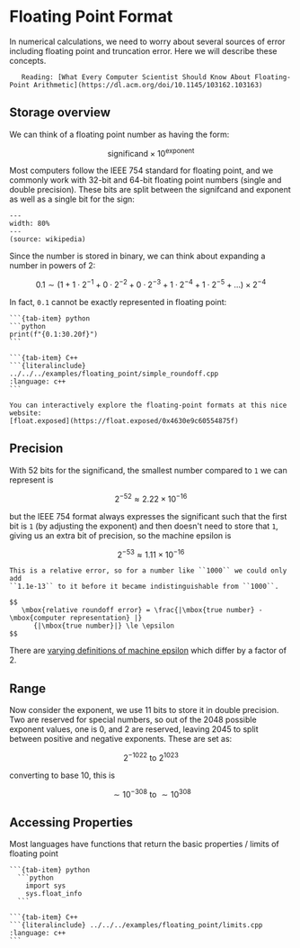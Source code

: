 Floating Point Format
=====================

In numerical calculations, we need to worry about several sources of
error including floating point and truncation error.  Here we will describe
these concepts.


```{note}
   Reading: [What Every Computer Scientist Should Know About Floating-Point Arithmetic](https://dl.acm.org/doi/10.1145/103162.103163)
```

Storage overview
----------------

We can think of a floating point number as having the form:

$$
   \mbox{significand} \times 10^\mbox{exponent}
$$

Most computers follow the IEEE 754 standard for floating point, and we commonly work
with 32-bit and 64-bit floating point numbers (single and double precision).  These bits
are split between the signifcand and exponent as well as a single bit for the sign:

```{figure} 1024px-IEEE_754_Double_Floating_Point_Format.svg.png
---
width: 80%
---
(source: wikipedia)
```

Since the number is stored in binary, we can think about expanding a number in powers of 2:

$$
   0.1 \sim (1 +
             1 \cdot 2^{-1} +
             0 \cdot 2^{-2} +
             0 \cdot 2^{-3} +
             1 \cdot 2^{-4} +
             1 \cdot 2^{-5} + \ldots) \times 2^{-4}
$$

In fact, ``0.1`` cannot be exactly represented in floating point:

````{tab-set}
```{tab-item} python
```python
print(f"{0.1:30.20f}")
```

```{tab-item} C++
```{literalinclude} ../../../examples/floating_point/simple_roundoff.cpp
:language: c++
```
````

```{note}
You can interactively explore the floating-point formats at this nice website:
[float.exposed](https://float.exposed/0x4630e9c60554875f)
```

Precision
---------

With 52 bits for the significand, the smallest number compared to ``1`` we can represent is

$$
   2^{-52} \approx 2.22\times 10^{-16}
$$

but the IEEE 754 format always expresses the significant such that the
first bit is ``1`` (by adjusting the exponent) and then doesn't need
to store that ``1``, giving us an extra bit of precision, so the
machine epsilon is

$$
   2^{-53} \approx 1.11\times 10^{-16}
$$


```{note}
This is a relative error, so for a number like ``1000`` we could only add
``1.1e-13`` to it before it became indistinguishable from ``1000``.

$$
   \mbox{relative roundoff error} = \frac{|\mbox{true number} - \mbox{computer representation} |}
      {|\mbox{true number}|} \le \epsilon
$$
```

There are [varying definitions of machine epsilon](https://en.wikipedia.org/wiki/Machine_epsilon#Alternative_definitions_for_epsilon) which differ by a factor of 2.

Range
-----

Now consider the exponent, we use 11 bits to store it in double
precision.  Two are reserved for special numbers, so out of the 2048
possible exponent values, one is 0, and 2 are reserved, leaving 2045
to split between positive and negative exponents.  These are set as:

$$ 2^{-1022} \mbox{ to } 2^{1023} $$

converting to base 10, this is

$$ \sim 10^{-308} \mbox{ to } \sim 10^{308} $$



Accessing Properties
--------------------

Most languages have functions that return the basic properties / limits
of floating point

````{tab-set}
```{tab-item} python
  ```python
    import sys
    sys.float_info
  ```

```{tab-item} C++
```{literalinclude} ../../../examples/floating_point/limits.cpp
:language: c++
```
````


